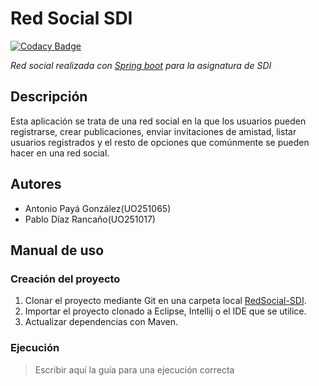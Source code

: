 # Red Social SDI

[![Codacy Badge](https://api.codacy.com/project/badge/Grade/8fd426065496482e9138d81312c74542)](https://www.codacy.com?utm_source=github.com&amp;utm_medium=referral&amp;utm_content=antonioalfa22/RedSocial-SDI&amp;utm_campaign=Badge_Grade)

*Red social realizada con [Spring boot](https://projects.spring.io/spring-boot/)  para la asignatura de SDI*

## Descripción

Esta aplicación se trata de una red social en la que los usuarios pueden registrarse, crear publicaciones, enviar
invitaciones de amistad, listar usuarios registrados y el resto de opciones que comúnmente se pueden hacer en
una red social.

## Autores

* Antonio Payá González(UO251065)
* Pablo Díaz Rancaño(UO251017)

## Manual de uso

### Creación del proyecto

1. Clonar el proyecto mediante Git en una carpeta local [RedSocial-SDI](https://github.com/antonioalfa22/RedSocial-SDI.git).
2. Importar el proyecto clonado a Eclipse, Intellij o el IDE que se utilice.
3. Actualizar dependencias con Maven.

### Ejecución

> Escribir aquí la guía para una ejecución correcta
